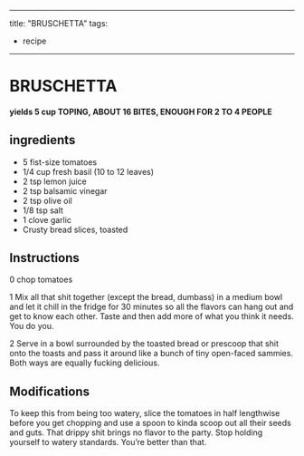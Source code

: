 
---
title: "BRUSCHETTA"
tags:
  - recipe
---
# BRUSCHETTA



#### yields  5 cup TOPING, ABOUT 16 BITES, ENOUGH FOR 2 TO 4 PEOPLE


## ingredients
* 5 fist-size tomatoes 
* 1/4 cup fresh basil (10 to 12 leaves) 
* 2 tsp lemon juice 
* 2 tsp balsamic vinegar 
* 2 tsp olive oil 
* 1/8 tsp salt 
* 1 clove garlic 
* Crusty bread slices, toasted 



## Instructions
0 chop tomatoes

1 Mix all that shit together (except the bread, dumbass) in a medium bowl and let it chill in the fridge for 30 minutes so all the flavors can hang out and get to know each other. Taste and then add more of what you think it needs. You do you.

2 Serve in a bowl surrounded by the toasted bread or prescoop that shit onto the toasts and pass it around like a bunch of tiny open-faced sammies. Both ways are equally fucking delicious.



## Modifications
To keep this from being too watery, slice the tomatoes in half lengthwise before you get chopping and use a spoon to kinda scoop out all their seeds and guts. That drippy shit brings no flavor to the party. Stop holding yourself to watery standards. You’re better than that.




